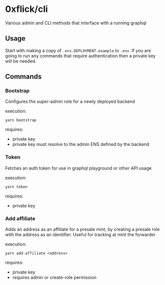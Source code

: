 # 0xflick/cli

Various admin and CLI methods that interface with a running graphql

## Usage

Start with making a copy of `.env.DEPLOYMENT.example` to `.env`. If you are going to run any commands that require authentication then a private key will be needed.

## Commands

### Bootstrap

Configures the super-admin role for a newly deployed backend

execution:

```
yarn bootstrap
```

requires:

- private key
- private key must resolve to the admin ENS defined by the backend

### Token

Fetches an auth token for use in graphql playground or other API usage

execution:

```
yarn token
```

requires:

- private key

### Add affiliate

Adds an address as an affiliate for a presale mint, by creating a presale role with the address as an identifier. Useful for tracking at mint the forwarder

execution:

```
yarn add-affiliate <address>
```

requires:

- private key
- requires admin or create-role permission
